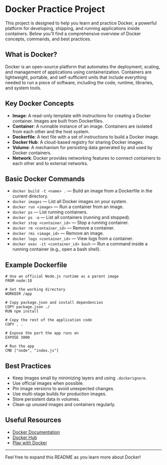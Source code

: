 # Docker Practice Project

This project is designed to help you learn and practice Docker, a powerful platform for developing, shipping, and running applications inside containers. Below you'll find a comprehensive overview of Docker concepts, commands, and best practices.

## What is Docker?
Docker is an open-source platform that automates the deployment, scaling, and management of applications using containerization. Containers are lightweight, portable, and self-sufficient units that include everything needed to run a piece of software, including the code, runtime, libraries, and system tools.

## Key Docker Concepts

- **Image**: A read-only template with instructions for creating a Docker container. Images are built from Dockerfiles.
- **Container**: A runnable instance of an image. Containers are isolated from each other and the host system.
- **Dockerfile**: A text file with a set of instructions to build a Docker image.
- **Docker Hub**: A cloud-based registry for sharing Docker images.
- **Volume**: A mechanism for persisting data generated by and used by Docker containers.
- **Network**: Docker provides networking features to connect containers to each other and to external networks.

## Basic Docker Commands

- `docker build -t <name> .` — Build an image from a Dockerfile in the current directory.
- `docker images` — List all Docker images on your system.
- `docker run <image>` — Run a container from an image.
- `docker ps` — List running containers.
- `docker ps -a` — List all containers (running and stopped).
- `docker stop <container_id>` — Stop a running container.
- `docker rm <container_id>` — Remove a container.
- `docker rmi <image_id>` — Remove an image.
- `docker logs <container_id>` — View logs from a container.
- `docker exec -it <container_id> bash` — Run a command inside a running container (e.g., open a bash shell).

## Example Dockerfile

```
# Use an official Node.js runtime as a parent image
FROM node:18

# Set the working directory
WORKDIR /app

# Copy package.json and install dependencies
COPY package.json ./
RUN npm install

# Copy the rest of the application code
COPY . .

# Expose the port the app runs on
EXPOSE 3000

# Run the app
CMD ["node", "index.js"]
```

## Best Practices
- Keep images small by minimizing layers and using `.dockerignore`.
- Use official images when possible.
- Pin image versions to avoid unexpected changes.
- Use multi-stage builds for production images.
- Store persistent data in volumes.
- Clean up unused images and containers regularly.

## Useful Resources
- [Docker Documentation](https://docs.docker.com/)
- [Docker Hub](https://hub.docker.com/)
- [Play with Docker](https://labs.play-with-docker.com/)

---

Feel free to expand this README as you learn more about Docker!
